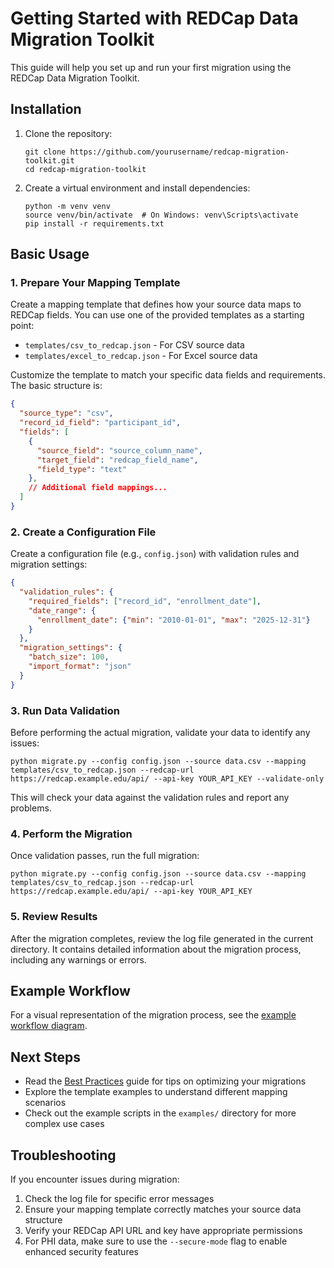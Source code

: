 # Getting Started with REDCap Data Migration Toolkit

This guide will help you set up and run your first migration using the REDCap Data Migration Toolkit.

## Installation

1. Clone the repository:
   ```
   git clone https://github.com/yourusername/redcap-migration-toolkit.git
   cd redcap-migration-toolkit
   ```

2. Create a virtual environment and install dependencies:
   ```
   python -m venv venv
   source venv/bin/activate  # On Windows: venv\Scripts\activate
   pip install -r requirements.txt
   ```

## Basic Usage

### 1. Prepare Your Mapping Template

Create a mapping template that defines how your source data maps to REDCap fields. You can use one of the provided templates as a starting point:

- `templates/csv_to_redcap.json` - For CSV source data
- `templates/excel_to_redcap.json` - For Excel source data

Customize the template to match your specific data fields and requirements. The basic structure is:

```json
{
  "source_type": "csv",
  "record_id_field": "participant_id",
  "fields": [
    {
      "source_field": "source_column_name",
      "target_field": "redcap_field_name",
      "field_type": "text"
    },
    // Additional field mappings...
  ]
}
```

### 2. Create a Configuration File

Create a configuration file (e.g., `config.json`) with validation rules and migration settings:

```json
{
  "validation_rules": {
    "required_fields": ["record_id", "enrollment_date"],
    "date_range": {
      "enrollment_date": {"min": "2010-01-01", "max": "2025-12-31"}
    }
  },
  "migration_settings": {
    "batch_size": 100,
    "import_format": "json"
  }
}
```

### 3. Run Data Validation

Before performing the actual migration, validate your data to identify any issues:

```
python migrate.py --config config.json --source data.csv --mapping templates/csv_to_redcap.json --redcap-url https://redcap.example.edu/api/ --api-key YOUR_API_KEY --validate-only
```

This will check your data against the validation rules and report any problems.

### 4. Perform the Migration

Once validation passes, run the full migration:

```
python migrate.py --config config.json --source data.csv --mapping templates/csv_to_redcap.json --redcap-url https://redcap.example.edu/api/ --api-key YOUR_API_KEY
```

### 5. Review Results

After the migration completes, review the log file generated in the current directory. It contains detailed information about the migration process, including any warnings or errors.

## Example Workflow

For a visual representation of the migration process, see the [example workflow diagram](example_workflow.png).

## Next Steps

- Read the [Best Practices](best_practices.md) guide for tips on optimizing your migrations
- Explore the template examples to understand different mapping scenarios
- Check out the example scripts in the `examples/` directory for more complex use cases

## Troubleshooting

If you encounter issues during migration:

1. Check the log file for specific error messages
2. Ensure your mapping template correctly matches your source data structure
3. Verify your REDCap API URL and key have appropriate permissions
4. For PHI data, make sure to use the `--secure-mode` flag to enable enhanced security features
